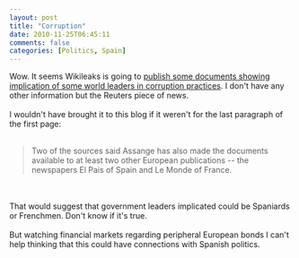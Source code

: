 ```yaml
---
layout: post
title: "Corruption"
date: 2010-11-25T06:45:11
comments: false
categories: [Politics, Spain]
---
```


Wow. It seems Wikileaks is going to <a href="http://www.reuters.com/article/idUSTRE6AN5HL20101124">publish some documents showing implication of some world leaders in corruption practices</a>. I don't have any other information but the Reuters piece of news.
<br /><br />
I wouldn't have brought it to this blog if it weren't for the last paragraph of the first page:
<br /><br />

<blockquote>Two of the sources said Assange has also made the documents available to at least two other European publications -- the newspapers El Pais of Spain and Le Monde of France.</blockquote>
<br /><br />
That would suggest that government leaders implicated could be Spaniards or Frenchmen. Don't know if it's true.
<br /><br />
But watching financial markets regarding peripheral European bonds I can't help thinking that this could have connections with Spanish politics.
